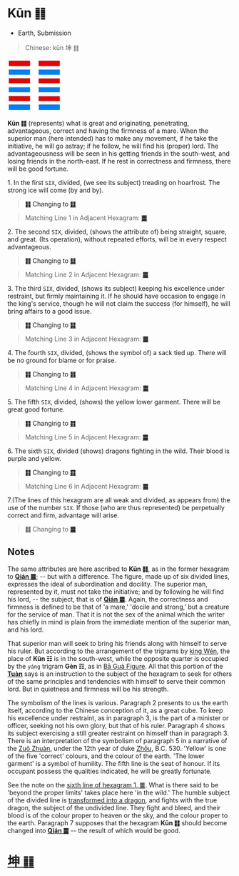 # Kūn ䷁

* Earth, Submission

> Chinese: kūn 坤 ䷁

<a id="p-59"/>

<img src="shapes/02.10.jpg" width="121" alt="坤">

**Kūn ䷁** (represents) what is great and originating, penetrating, advantageous, correct and having the firmness of a mare. When the superior man (here intended) has to make any movement, if he take the initiative, he will go astray; if he follow, he will find his (proper) lord. The advantageousness will be seen in his getting friends in the south-west, and losing friends in the north-east. If he rest in correctness and firmness, there will be good fortune.

<a id="p-60"/>

1.<a name="2.1"></name> In the first `SIX`, divided, (we see its subject) treading on hoarfrost. The strong ice will come (by and by).

> **䷁** Changing to [**䷗**](e5a48dfu.md#24.1)

> Matching Line 1 in Adjacent Hexagram: [**䷀**](e4b9beqian.md#1.1)

2.<a name="2.2"></name> The second `SIX`, divided, (shows the attribute of) being straight, square, and great. (Its operation), without repeated efforts, will be in every respect advantageous.

> **䷁** Changing to [**䷆**](e5b888shi.md#7.2)

> Matching Line 2 in Adjacent Hexagram: [**䷀**](e4b9beqian.md#1.2)

3.<a name="2.3"></name> The third `SIX`, divided, (shows its subject) keeping his excellence under restraint, but firmly maintaining it. If he should have occasion to engage in the king's service, though he will not claim the success (for himself), he will bring affairs to a good issue.

> **䷁** Changing to [**䷎**](e8b0a6qian.md#15.3)

> Matching Line 3 in Adjacent Hexagram: [**䷀**](e4b9beqian.md#1.3)

4.<a name="2.3"></name> The fourth `SIX`, divided, (shows the symbol of) a sack tied up. There will be no ground for blame or for praise.

> **䷁** Changing to [**䷏**](e8b1abyu.md#16.4)

> Matching Line 4 in Adjacent Hexagram: [**䷀**](e4b9beqian.md#1.4)

5.<a name="2.5"></name> The fifth `SIX`, divided, (shows) the yellow lower garment. There will be great good fortune.

> **䷁** Changing to [**䷇**](e6af94bi.md#8.5)

> Matching Line 5 in Adjacent Hexagram: [**䷀**](e4b9beqian.md#1.5)

<a id="p-61"/>

6.<a name="2.6"></name> The sixth `SIX`, divided (shows) dragons fighting in the wild. Their blood is purple and yellow.

> **䷁** Changing to [**䷖**](e589a5bo.md#23.6)

> Matching Line 6 in Adjacent Hexagram: [**䷀**](e4b9beqian.md#1.6)

7.(The lines of this hexagram are all weak and divided, as appears from) the use of the number `SIX`. If those (who are thus represented) be perpetually correct and firm, advantage will arise.

> **䷁** Changing to [**䷀**](e4b9beqian.md)

## Notes

The same attributes are here ascribed to **Kūn ䷁**, as in the former hexagram to [**Qián ䷀**](e4b9beqian.md); -- but with a difference. The figure, made up of six divided lines, expresses the ideal of subordination and docility. The superior man, represented by it, must not take the initiative; and by following he will find his lord, -- the subject, that is of [**Qián ䷀**](e4b9beqian.md). Again, the correctness and firmness is defined to be that of 'a mare,' 'docile and strong,' but a creature for the service of man. That it is not the sex of the animal which the writer has chiefly in mind is plain from the immediate mention of the superior man, and his lord.

That superior man will seek to bring his friends along with himself to serve his ruler. But according to the arrangement of the trigrams by [king Wén](https://en.wikipedia.org/wiki/King_Wen_of_Zhou), the place of **Kūn ☷** is in the south-west, while the opposite quarter is occupied by the `yáng` trigram **Gèn ☶**, as in [Bā Guà Figure](later_heaven.jpg). All that this portion of the [**Tuàn**](https://ctext.org/book-of-changes/tuan-zhuan/ens) says is an instruction to the subject of the hexagram to seek for others of the same principles and tendencies with himself to serve their common lord. But in quietness and firmness will be his strength.

The symbolism of the lines is various. Paragraph 2 presents to us the earth itself, according to the Chinese conception of it, as a great cube. To keep his excellence under restraint, as in paragraph 3, is the part of a minister or officer, seeking not his own glory, but that of his ruler. Paragraph 4 shows its subject exercising a still greater restraint on himself than in paragraph 3. There is an interpretation of the symbolism of paragraph 5 in a narrative of the [Zuǒ Zhuàn](https://en.wikipedia.org/wiki/Zuo_zhuan), under the 12th year of duke [Zhōu](https://en.wikipedia.org/wiki/Duke_of_Zhou), B.C. 530. 'Yellow' is one of the five 'correct' colours, and the colour of the earth. 'The lower garment' is a symbol of humility. The fifth line is the seat of honour. If its occupant possess the qualities indicated, he will be greatly fortunate.

See the note on the [sixth line of hexagram 1, ䷀](e4b9beqian.md#1.6). What is there said to be 'beyond the proper limits' takes place here 'in the wild.' The humble subject of the divided line is [transformed into a dragon](e5b1afzhun.md#p-62), and fights with the true dragon, the subject of the undivided line. They fight and bleed, and their blood is of the colour proper to heaven or the sky, and the colour proper to the earth. Paragraph 7 supposes that the hexagram **Kūn ䷁** should become changed into [**Qián ䷀**](e4b9beqian.md) -- the result of which would be good.

# [坤 ䷁](e59da4kun_cn.md)
